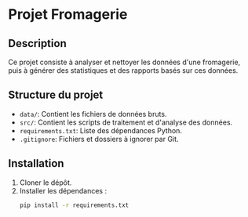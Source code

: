 # Projet Fromagerie

## Description
Ce projet consiste à analyser et nettoyer les données d'une fromagerie, puis à générer des statistiques et des rapports basés sur ces données.

## Structure du projet
- `data/`: Contient les fichiers de données bruts.
- `src/`: Contient les scripts de traitement et d'analyse des données.
- `requirements.txt`: Liste des dépendances Python.
- `.gitignore`: Fichiers et dossiers à ignorer par Git.

## Installation
1. Cloner le dépôt.
2. Installer les dépendances :
    ```sh
    pip install -r requirements.txt
    ```


